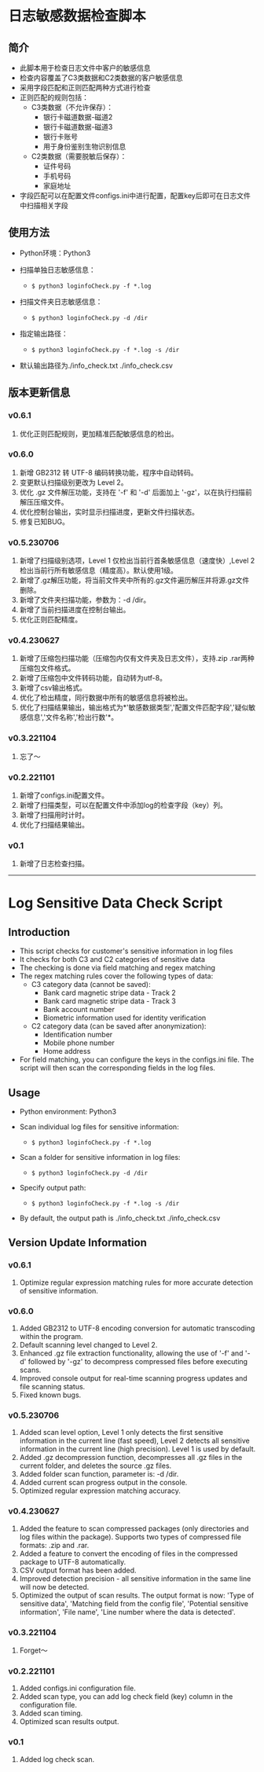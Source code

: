 # 日志敏感数据检查脚本

## 简介

- 此脚本用于检查日志文件中客户的敏感信息
- 检查内容覆盖了C3类数据和C2类数据的客户敏感信息
- 采用字段匹配和正则匹配两种方式进行检查
- 正则匹配的规则包括：
  - C3类数据（不允许保存）：
    - 银行卡磁道数据-磁道2
    - 银行卡磁道数据-磁道3
    - 银行卡账号
    - 用于身份鉴别生物识别信息
  - C2类数据（需要脱敏后保存）：
    - 证件号码
    - 手机号码
    - 家庭地址
- 字段匹配可以在配置文件configs.ini中进行配置，配置key后即可在日志文件中扫描相关字段

## 使用方法

- Python环境：Python3

- 扫描单独日志敏感信息：
  - `$ python3 loginfoCheck.py -f *.log`

- 扫描文件夹日志敏感信息：
  - `$ python3 loginfoCheck.py -d /dir`

- 指定输出路径：
  - `$ python3 loginfoCheck.py -f *.log -s /dir`

- 默认输出路径为./info_check.txt ./info_check.csv


## 版本更新信息

### v0.6.1

1. 优化正则匹配规则，更加精准匹配敏感信息的检出。

### v0.6.0

1. 新增 GB2312 转 UTF-8 编码转换功能，程序中自动转码。
2. 变更默认扫描级别更改为 Level 2。
3. 优化 .gz 文件解压功能，支持在 '-f' 和 '-d' 后面加上 '-gz'，以在执行扫描前解压压缩文件。
4. 优化控制台输出，实时显示扫描进度，更新文件扫描状态。
5. 修复已知BUG。

### v0.5.230706

1. 新增了扫描级别选项，Level 1 仅检出当前行首条敏感信息（速度快）,Level 2 检出当前行所有敏感信息（精度高）。默认使用1级。
2. 新增了.gz解压功能，将当前文件夹中所有的.gz文件遍历解压并将源.gz文件删除。
3. 新增了文件夹扫描功能，参数为：-d /dir。
4. 新增了当前扫描进度在控制台输出。
5. 优化正则匹配精度。

### v0.4.230627

1. 新增了压缩包扫描功能（压缩包内仅有文件夹及日志文件），支持.zip .rar两种压缩包文件格式。
2. 新增了压缩包中文件转码功能，自动转为utf-8。
3. 新增了csv输出格式。
4. 优化了检出精度，同行数据中所有的敏感信息将被检出。
5. 优化了扫描结果输出，输出格式为*'敏感数据类型','配置文件匹配字段','疑似敏感信息','文件名称','检出行数'*。

### v0.3.221104

1. 忘了～

### v0.2.221101

1. 新增了configs.ini配置文件。
2. 新增了扫描类型，可以在配置文件中添加log的检查字段（key）列。
3. 新增了扫描用时计时。
4. 优化了扫描结果输出。

### v0.1

1. 新增了日志检查扫描。

------

# Log Sensitive Data Check Script

## Introduction

- This script checks for customer's sensitive information in log files
- It checks for both C3 and C2 categories of sensitive data
- The checking is done via field matching and regex matching
- The regex matching rules cover the following types of data:
  - C3 category data (cannot be saved):
    - Bank card magnetic stripe data - Track 2
    - Bank card magnetic stripe data - Track 3
    - Bank account number
    - Biometric information used for identity verification
  - C2 category data (can be saved after anonymization):
    - Identification number
    - Mobile phone number
    - Home address
- For field matching, you can configure the keys in the configs.ini file. The script will then scan the corresponding fields in the log files.

## Usage

- Python environment: Python3

- Scan individual log files for sensitive information:
  - `$ python3 loginfoCheck.py -f *.log`

- Scan a folder for sensitive information in log files:
  - `$ python3 loginfoCheck.py -d /dir`

- Specify output path:
  - `$ python3 loginfoCheck.py -f *.log -s /dir`

- By default, the output path is ./info_check.txt ./info_check.csv


## Version Update Information

### v0.6.1

1. Optimize regular expression matching rules for more accurate detection of sensitive information.

### v0.6.0

1. Added GB2312 to UTF-8 encoding conversion for automatic transcoding within the program.
2. Default scanning level changed to Level 2.
3. Enhanced .gz file extraction functionality, allowing the use of '-f' and '-d' followed by '-gz' to decompress compressed files before executing scans.
4. Improved console output for real-time scanning progress updates and file scanning status.
5. Fixed known bugs.

### v0.5.230706

1. Added scan level option, Level 1 only detects the first sensitive information in the current line (fast speed), Level 2 detects all sensitive information in the current line (high precision). Level 1 is used by default.
2. Added .gz decompression function, decompresses all .gz files in the current folder, and deletes the source .gz files.
3. Added folder scan function, parameter is: -d /dir.
4. Added current scan progress output in the console.
5. Optimized regular expression matching accuracy.

### v0.4.230627

1. Added the feature to scan compressed packages (only directories and log files within the package). Supports two types of compressed file formats: .zip and .rar.
2. Added a feature to convert the encoding of files in the compressed package to UTF-8 automatically.
3. CSV output format has been added.
4. Improved detection precision - all sensitive information in the same line will now be detected.
5. Optimized the output of scan results. The output format is now: 'Type of sensitive data', 'Matching field from the config file', 'Potential sensitive information', 'File name', 'Line number where the data is detected'.

### v0.3.221104

1. Forget～

### v0.2.221101

1. Added configs.ini configuration file.
2. Added scan type, you can add log check field (key) column in the configuration file.
3. Added scan timing.
4. Optimized scan results output.

### v0.1

1. Added log check scan.